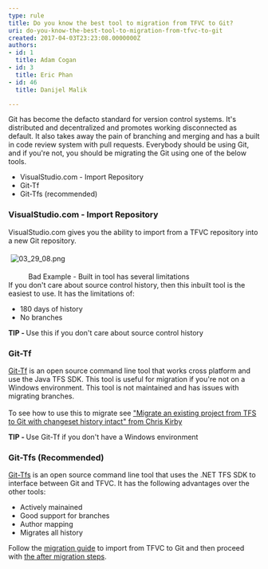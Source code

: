 ```yaml
---
type: rule
title: Do you know the best tool to migration from TFVC to Git?
uri: do-you-know-the-best-tool-to-migration-from-tfvc-to-git
created: 2017-04-03T23:23:08.0000000Z
authors:
- id: 1
  title: Adam Cogan
- id: 3
  title: Eric Phan
- id: 46
  title: Danijel Malik

---
```




<span class='intro'> Git has become the defacto standard for version control systems. It's distributed and decentralized and promotes working disconnected&#160;as default. It also takes away the pain of branching and merging and has a built in code review system with pull requests. Everybody should be using Git, and&#160;if you're not, you should be migrating the Git using one of the below tools.<br><div><ul><li>VisualStudio.com - Import Repository<br></li><li>Git-Tf<br></li><li>​​Git-Tfs (recommended)<br></li></ul></div> </span>

<h3 class="ssw15-rteElement-H3">​VisualStudio.com - Import Repository<br></h3><p>​VisualStudio.com gives you the ability to import from a TFVC repository into a new Git repository.&#160;<br></p><p><img src="/SiteAssets/do-you-know-the-best-tool-to-migration-from-tfvc-to-git/03_29_08.png" alt="03_29_08.png" style="margin&#58;5px;" /><br></p><dd class="ssw15-rteElement-FigureBad">Bad Example - Built in tool has several limitations<br></dd><div>If you don't care about source control history, then this inbuilt tool is the easiest to use. It has the limitations of&#58;</div><div><ul><li>​180 days of history<br></li><li>No branches<br></li></ul><p class="ssw15-rteElement-GreyBox"><strong>TIP - </strong>Use​​​​ this if you don't care about source control history<br></p> </div><h3 class="ssw15-rteElement-H3">Git​​-Tf&#160;<br></h3><a href="https&#58;//gittf.codeplex.com/">Git-Tf</a> is an open source command line tool&#160;​that works cross platform and use the&#160;Java TFS SDK. This tool is useful for migration if you're not on a Windows environment. This tool is not maintained and has issues with migrating branches.&#160;<div><br></div><div>To see how to use this to migrate see&#160;<a href="https&#58;//chriskirby.net/blog/migrate-an-existing-project-from-tfs-to-github-with-changeset-history-intact">&quot;Migrate an existing project from TFS to Git with changeset history intact&quot; from Chris Kirby​</a><br></div><p class="ssw15-rteElement-GreyBox"><strong>TIP - </strong>​Use Git-Tf if you don't have a Windows environment<br></p><div><h3 class="ssw15-rteElement-H3">Git-Tfs (​​​Recommended)<br></h3></div><div><a href="https&#58;//github.com/git-tfs/git-tfs">Git-Tfs</a> is an open source command line tool that uses the .NET TFS SDK to interface between Git and TFVC. It has the following advantages over the other tools&#58;<br></div><div><ul><li>​Actively mainained<br></li><li>Good support for branches<br></li><li>Author mapping<br></li><li>Migrates all history​<br></li></ul><div>Follow the <a href="https&#58;//github.com/git-tfs/git-tfs/blob/master/doc/usecases/migrate_tfs_to_git.md">migration guide</a> to import from TFVC to Git and then&#160;proceed with <a href="/_layouts/15/FIXUPREDIRECT.ASPX?WebId=3dfc0e07-e23a-4cbb-aac2-e778b71166a2&amp;TermSetId=07da3ddf-0924-4cd2-a6d4-a4809ae20160&amp;TermId=d9e40f73-f7e8-4ff3-aedf-800df2941564">the after migration steps​</a>.<br><br></div></div><div><br></div>


